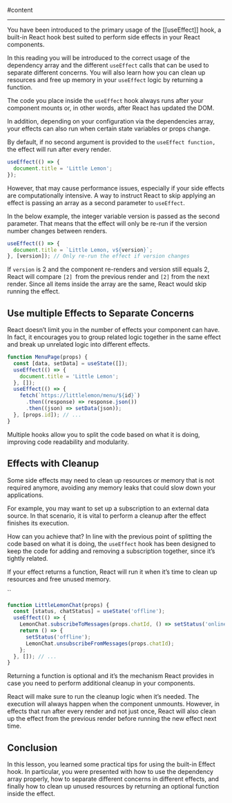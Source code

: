 #content

---

You have been introduced to the primary usage of the [[useEffect]] hook, a built-in React hook best suited to perform
side effects in your React components.

In this reading you will be introduced to the correct usage of the dependency array and the different `useEffect` calls
that can be used to separate different concerns. You will also learn how you can clean up resources and free up memory
in your `useEffect` logic by returning a function.

The code you place inside the `useEffect` hook always runs after your component mounts or, in other words, after React
has updated the DOM.

In addition, depending on your configuration via the dependencies array, your effects can also run when certain state
variables or props change.

By default, if no second argument is provided to the `useEffect function,` the effect will run after every render.

```jsx
useEffect(() => {
  document.title = 'Little Lemon';
});
```

However, that may cause performance issues, especially if your side effects are computationally intensive. A way to
instruct React to skip applying an effect is passing an array as a second parameter to `useEffect`.

In the below example, the integer variable version is passed as the second parameter. That means that the effect will
only be re-run if the version number changes between renders.

```jsx
useEffect(() => {
  document.title = `Little Lemon, v${version}`;
}, [version]); // Only re-run the effect if version changes
```

If `version` is 2 and the component re-renders and version still equals 2, React will compare `[2] `from the previous
render and `[2]` from the next render. Since all items inside the array are the same, React would skip running the
effect.

## **Use multiple Effects to Separate Concerns**

React doesn’t limit you in the number of effects your component can have. In fact, it encourages you to group related
logic together in the same effect and break up unrelated logic into different effects.

```jsx
function MenuPage(props) {
  const [data, setData] = useState([]);
  useEffect(() => {
    document.title = 'Little Lemon';
  }, []);
  useEffect(() => {
    fetch(`https://littlelemon/menu/${id}`)
      .then((response) => response.json())
      .then((json) => setData(json));
  }, [props.id]); // ...
}
```

Multiple hooks allow you to split the code based on what it is doing, improving code readability and modularity.

## **Effects with Cleanup**

Some side effects may need to clean up resources or memory that is not required anymore, avoiding any memory leaks that
could slow down your applications.

For example, you may want to set up a subscription to an external data source. In that scenario, it is vital to perform
a cleanup after the effect finishes its execution.

How can you achieve that? In line with the previous point of splitting the code based on what it is doing, the
`useEffect` hook has been designed to keep the code for adding and removing a subscription together, since it’s tightly
related.

If your effect returns a function, React will run it when it’s time to clean up resources and free unused memory.

``

```jsx
function LittleLemonChat(props) {
  const [status, chatStatus] = useState('offline');
  useEffect(() => {
    LemonChat.subscribeToMessages(props.chatId, () => setStatus('online'));
    return () => {
      setStatus('offline');
      LemonChat.unsubscribeFromMessages(props.chatId);
    };
  }, []); // ...
}
```

Returning a function is optional and it’s the mechanism React provides in case you need to perform additional cleanup in
your components.

React will make sure to run the cleanup logic when it’s needed. The execution will always happen when the component
unmounts. However, in effects that run after every render and not just once, React will also clean up the effect from
the previous render before running the new effect next time.

## Conclusion

In this lesson, you learned some practical tips for using the built-in Effect hook. In particular, you were presented
with how to use the dependency array properly, how to separate different concerns in different effects, and finally how
to clean up unused resources by returning an optional function inside the effect.
